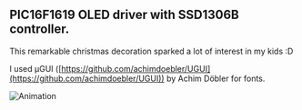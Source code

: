 ## PIC16F1619 OLED driver with SSD1306B controller.

This remarkable christmas decoration sparked a lot of interest in my kids :D

I used µGUI ([https://github.com/achimdoebler/UGUI](https://github.com/achimdoebler/UGUI)) by Achim Döbler for fonts.

![Animation](oled.gif)
